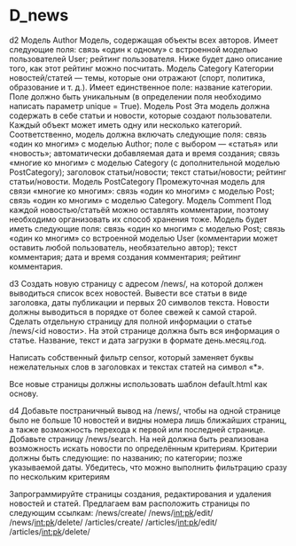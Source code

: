 # D_news
d2
Модель Author
Модель, содержащая объекты всех авторов.
Имеет следующие поля:
cвязь «один к одному» с встроенной моделью пользователей User;
рейтинг пользователя. Ниже будет дано описание того, как этот рейтинг можно посчитать.
Модель Category
Категории новостей/статей — темы, которые они отражают (спорт, политика, образование и т. д.). Имеет единственное поле: название категории. Поле должно быть уникальным (в определении поля необходимо написать параметр unique = True).
Модель Post
Эта модель должна содержать в себе статьи и новости, которые создают пользователи. Каждый объект может иметь одну или несколько категорий.
Соответственно, модель должна включать следующие поля:
связь «один ко многим» с моделью Author;
поле с выбором — «статья» или «новость»;
автоматически добавляемая дата и время создания;
связь «многие ко многим» с моделью Category (с дополнительной моделью PostCategory);
заголовок статьи/новости;
текст статьи/новости;
рейтинг статьи/новости.
Модель PostCategory
Промежуточная модель для связи «многие ко многим»:
связь «один ко многим» с моделью Post;
связь «один ко многим» с моделью Category.
Модель Comment
Под каждой новостью/статьёй можно оставлять комментарии, поэтому необходимо организовать их способ хранения тоже.
Модель будет иметь следующие поля:
связь «один ко многим» с моделью Post;
связь «один ко многим» со встроенной моделью User (комментарии может оставить любой пользователь, необязательно автор);
текст комментария;
дата и время создания комментария;
рейтинг комментария.

d3
Создать новую страницу с адресом /news/, на которой должен выводиться список всех новостей.
Вывести все статьи в виде заголовка, даты публикации и первых 20 символов текста.
Новости должны выводиться в порядке от более свежей к самой старой.
Сделать отдельную страницу для полной информации о статье /news/<id новости>.
На этой странице должна быть вся информация о статье. Название, текст и дата загрузки в формате день.месяц.год.

Написать собственный фильтр censor, который заменяет буквы нежелательных слов в заголовках и текстах статей на символ «*».

Все новые страницы должны использовать шаблон default.html как основу.

d4 
Добавьте постраничный вывод на /news/, чтобы на одной странице было не больше 10 новостей и видны номера лишь ближайших страниц, а также возможность перехода к первой или последней странице.
Добавьте страницу /news/search. На ней должна быть реализована возможность искать новости по определённым критериям. Критерии должны быть следующие:
по названию;
по категории;
позже указываемой даты.
Убедитесь, что можно выполнить фильтрацию сразу по нескольким критериям

Запрограммируйте страницы создания, редактирования и удаления новостей и статей. Предлагаем вам расположить страницы по следующим ссылкам:
/news/create/
/news/<int:pk>/edit/
/news/<int:pk>/delete/
/articles/create/
/articles/<int:pk>/edit/
/articles/<int:pk>/delete/